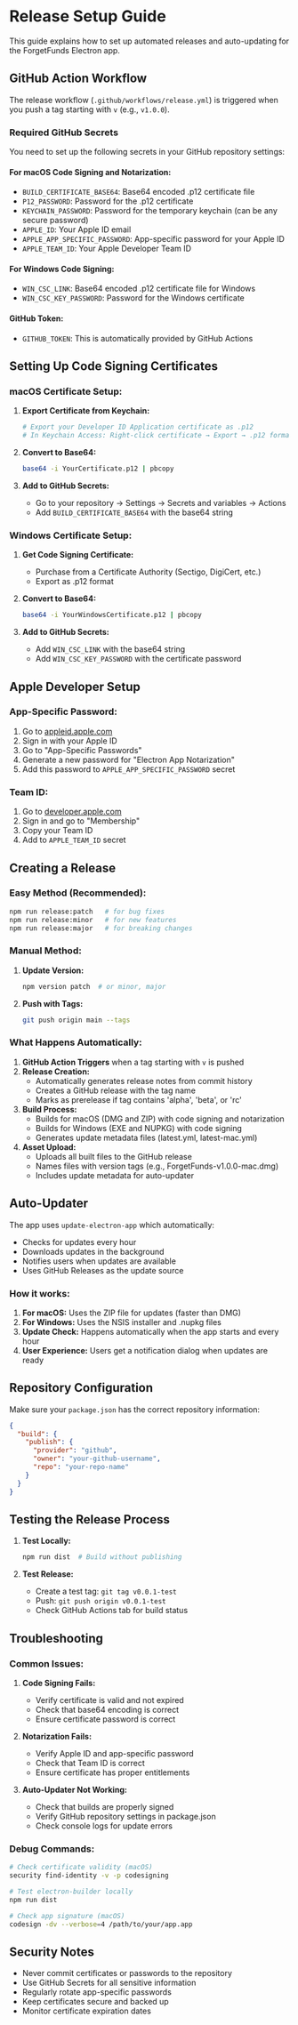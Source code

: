# Release Setup Guide

This guide explains how to set up automated releases and auto-updating for the ForgetFunds Electron app.

## GitHub Action Workflow

The release workflow (`.github/workflows/release.yml`) is triggered when you push a tag starting with `v` (e.g., `v1.0.0`).

### Required GitHub Secrets

You need to set up the following secrets in your GitHub repository settings:

#### For macOS Code Signing and Notarization:

- `BUILD_CERTIFICATE_BASE64`: Base64 encoded .p12 certificate file
- `P12_PASSWORD`: Password for the .p12 certificate
- `KEYCHAIN_PASSWORD`: Password for the temporary keychain (can be any secure password)
- `APPLE_ID`: Your Apple ID email
- `APPLE_APP_SPECIFIC_PASSWORD`: App-specific password for your Apple ID
- `APPLE_TEAM_ID`: Your Apple Developer Team ID

#### For Windows Code Signing:

- `WIN_CSC_LINK`: Base64 encoded .p12 certificate file for Windows
- `WIN_CSC_KEY_PASSWORD`: Password for the Windows certificate

#### GitHub Token:

- `GITHUB_TOKEN`: This is automatically provided by GitHub Actions

## Setting Up Code Signing Certificates

### macOS Certificate Setup:

1. **Export Certificate from Keychain:**

   ```bash
   # Export your Developer ID Application certificate as .p12
   # In Keychain Access: Right-click certificate → Export → .p12 format
   ```

2. **Convert to Base64:**

   ```bash
   base64 -i YourCertificate.p12 | pbcopy
   ```

3. **Add to GitHub Secrets:**
   - Go to your repository → Settings → Secrets and variables → Actions
   - Add `BUILD_CERTIFICATE_BASE64` with the base64 string

### Windows Certificate Setup:

1. **Get Code Signing Certificate:**
   - Purchase from a Certificate Authority (Sectigo, DigiCert, etc.)
   - Export as .p12 format

2. **Convert to Base64:**

   ```bash
   base64 -i YourWindowsCertificate.p12 | pbcopy
   ```

3. **Add to GitHub Secrets:**
   - Add `WIN_CSC_LINK` with the base64 string
   - Add `WIN_CSC_KEY_PASSWORD` with the certificate password

## Apple Developer Setup

### App-Specific Password:

1. Go to [appleid.apple.com](https://appleid.apple.com)
2. Sign in with your Apple ID
3. Go to "App-Specific Passwords"
4. Generate a new password for "Electron App Notarization"
5. Add this password to `APPLE_APP_SPECIFIC_PASSWORD` secret

### Team ID:

1. Go to [developer.apple.com](https://developer.apple.com)
2. Sign in and go to "Membership"
3. Copy your Team ID
4. Add to `APPLE_TEAM_ID` secret

## Creating a Release

### Easy Method (Recommended):

```bash
npm run release:patch   # for bug fixes
npm run release:minor   # for new features
npm run release:major   # for breaking changes
```

### Manual Method:

1. **Update Version:**

   ```bash
   npm version patch  # or minor, major
   ```

2. **Push with Tags:**
   ```bash
   git push origin main --tags
   ```

### What Happens Automatically:

1. **GitHub Action Triggers** when a tag starting with `v` is pushed
2. **Release Creation:**
   - Automatically generates release notes from commit history
   - Creates a GitHub release with the tag name
   - Marks as prerelease if tag contains 'alpha', 'beta', or 'rc'
3. **Build Process:**
   - Builds for macOS (DMG and ZIP) with code signing and notarization
   - Builds for Windows (EXE and NUPKG) with code signing
   - Generates update metadata files (latest.yml, latest-mac.yml)
4. **Asset Upload:**
   - Uploads all built files to the GitHub release
   - Names files with version tags (e.g., ForgetFunds-v1.0.0-mac.dmg)
   - Includes update metadata for auto-updater

## Auto-Updater

The app uses `update-electron-app` which automatically:

- Checks for updates every hour
- Downloads updates in the background
- Notifies users when updates are available
- Uses GitHub Releases as the update source

### How it works:

1. **For macOS:** Uses the ZIP file for updates (faster than DMG)
2. **For Windows:** Uses the NSIS installer and .nupkg files
3. **Update Check:** Happens automatically when the app starts and every hour
4. **User Experience:** Users get a notification dialog when updates are ready

## Repository Configuration

Make sure your `package.json` has the correct repository information:

```json
{
  "build": {
    "publish": {
      "provider": "github",
      "owner": "your-github-username",
      "repo": "your-repo-name"
    }
  }
}
```

## Testing the Release Process

1. **Test Locally:**

   ```bash
   npm run dist  # Build without publishing
   ```

2. **Test Release:**
   - Create a test tag: `git tag v0.0.1-test`
   - Push: `git push origin v0.0.1-test`
   - Check GitHub Actions tab for build status

## Troubleshooting

### Common Issues:

1. **Code Signing Fails:**
   - Verify certificate is valid and not expired
   - Check that base64 encoding is correct
   - Ensure certificate password is correct

2. **Notarization Fails:**
   - Verify Apple ID and app-specific password
   - Check that Team ID is correct
   - Ensure certificate has proper entitlements

3. **Auto-Updater Not Working:**
   - Check that builds are properly signed
   - Verify GitHub repository settings in package.json
   - Check console logs for update errors

### Debug Commands:

```bash
# Check certificate validity (macOS)
security find-identity -v -p codesigning

# Test electron-builder locally
npm run dist

# Check app signature (macOS)
codesign -dv --verbose=4 /path/to/your/app.app
```

## Security Notes

- Never commit certificates or passwords to the repository
- Use GitHub Secrets for all sensitive information
- Regularly rotate app-specific passwords
- Keep certificates secure and backed up
- Monitor certificate expiration dates
